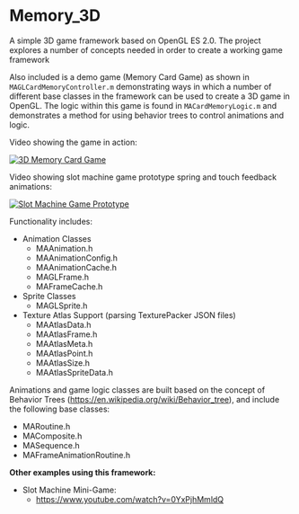 # Memory_3D

A simple 3D game framework based on OpenGL ES 2.0. The project explores a number of concepts needed in order to create a working game framework 

Also included is a demo game (Memory Card Game) as shown in `MAGLCardMemoryController.m` demonstrating ways in which a number of different base classes in the framework can be used to create a 3D game in OpenGL. The logic within this game is found in `MACardMemoryLogic.m` and demonstrates a method for using behavior trees to control animations and logic.

Video showing the game in action:

[![3D Memory Card Game](http://i.imgur.com/NFMGiiO.png)](https://www.youtube.com/watch?v=SN3WDzMHgbE "3D Memory Card Game")

Video showing slot machine game prototype spring and touch feedback animations:

[![Slot Machine Game Prototype](http://imgur.com/a/0WeyHla.png)](https://www.youtube.com/watch?v=TuY5dLuANDs "Slot Machine Demo")


Functionality includes:
* Animation Classes
    * MAAnimation.h
    * MAAnimationConfig.h
    * MAAnimationCache.h
    * MAGLFrame.h
    * MAFrameCache.h
* Sprite Classes
    * MAGLSprite.h
* Texture Atlas Support (parsing TexturePacker JSON files)
    * MAAtlasData.h
    * MAAtlasFrame.h
    * MAAtlasMeta.h
    * MAAtlasPoint.h
    * MAAtlasSize.h
    * MAAtlasSpriteData.h

Animations and game logic classes are built based on the concept of Behavior Trees (https://en.wikipedia.org/wiki/Behavior_tree), and include the following base classes:
* MARoutine.h
* MAComposite.h
* MASequence.h
* MAFrameAnimationRoutine.h

**Other examples using this framework:**
* Slot Machine Mini-Game: 
    * https://www.youtube.com/watch?v=0YxPjhMmldQ
